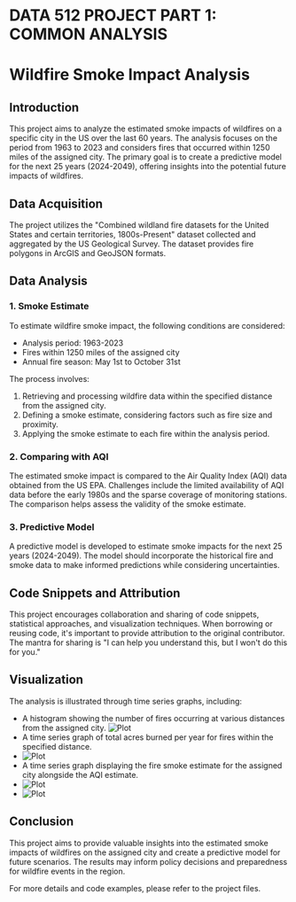 # DATA 512 PROJECT PART 1: COMMON ANALYSIS

# Wildfire Smoke Impact Analysis

## Introduction

This project aims to analyze the estimated smoke impacts of wildfires on a specific city in the US over the last 60 years. The analysis focuses on the period from 1963 to 2023 and considers fires that occurred within 1250 miles of the assigned city. The primary goal is to create a predictive model for the next 25 years (2024-2049), offering insights into the potential future impacts of wildfires.

## Data Acquisition

The project utilizes the "Combined wildland fire datasets for the United States and certain territories, 1800s-Present" dataset collected and aggregated by the US Geological Survey. The dataset provides fire polygons in ArcGIS and GeoJSON formats.

## Data Analysis

### 1. Smoke Estimate

To estimate wildfire smoke impact, the following conditions are considered:
- Analysis period: 1963-2023
- Fires within 1250 miles of the assigned city
- Annual fire season: May 1st to October 31st

The process involves:
1. Retrieving and processing wildfire data within the specified distance from the assigned city.
2. Defining a smoke estimate, considering factors such as fire size and proximity.
3. Applying the smoke estimate to each fire within the analysis period.

### 2. Comparing with AQI

The estimated smoke impact is compared to the Air Quality Index (AQI) data obtained from the US EPA. Challenges include the limited availability of AQI data before the early 1980s and the sparse coverage of monitoring stations. The comparison helps assess the validity of the smoke estimate.

### 3. Predictive Model

A predictive model is developed to estimate smoke impacts for the next 25 years (2024-2049). The model should incorporate the historical fire and smoke data to make informed predictions while considering uncertainties.

## Code Snippets and Attribution

This project encourages collaboration and sharing of code snippets, statistical approaches, and visualization techniques. When borrowing or reusing code, it's important to provide attribution to the original contributor. The mantra for sharing is "I can help you understand this, but I won't do this for you."

## Visualization

The analysis is illustrated through time series graphs, including:
- A histogram showing the number of fires occurring at various distances from the assigned city.
![Plot](Q1.png)
- A time series graph of total acres burned per year for fires within the specified distance.
- ![Plot](Q2.png)
- A time series graph displaying the fire smoke estimate for the assigned city alongside the AQI estimate.
- ![Plot](Q3.png)
- ![Plot](Q3b.png)

## Conclusion

This project aims to provide valuable insights into the estimated smoke impacts of wildfires on the assigned city and create a predictive model for future scenarios. The results may inform policy decisions and preparedness for wildfire events in the region.

For more details and code examples, please refer to the project files.
